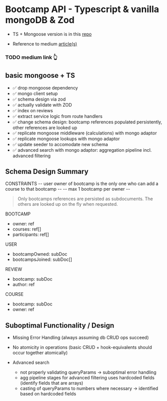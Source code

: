 # Bootcamp API - Typescript & vanilla mongoDB & Zod

- TS + Mongoose version is in this [repo](https://github.com/dvinubius/bootcamp-api-ts-goose)

- Reference to medium [article(s)](https://medium.com)

### TODO medium link 👆

## basic mongoose + TS

- ✅ drop mongoose dependency
- ✅ mongo client setup
- ✅ schema design via zod
- ✅ actually validate with ZOD
- ✅ index on reviews
- ✅ extract service logic from route handlers
- ✅ change schema design: bootcamp references populated persistently, other references are looked up
- ✅ replicate mongoose middleware (calculations) with mongo adaptor
- ✅ replicate mongoose lookups with mongo adaptor
- ✅ update seeder to accomodate new schema
- ✅ advanced search with mongo adaptor: aggregation pipeline incl. advanced filtering

## Schema Design Summary

CONSTRAINTS
-- user owner of bootcamp is the only one who can add a course to that bootcamp --
-- max 1 bootcamp per owner --

> Only bootcamps references are persisted as subdocuments. The others are looked up on the fly when requested.

BOOTCAMP

- owner: ref
- courses: ref[]
- participants: ref[]

USER

- bootcampOwned: subDoc
- bootcampsJoined: subDoc[]

REVIEW

- bootcamp: subDoc
- author: ref

COURSE

- bootcamp: subDoc
- owner: ref

## Suboptimal Functionality / Design

- Missing Error Handling (always assuming db CRUD ops succeed)
- No atomicity in operations (basic CRUD + hook-equivalents should occur together atomically)

- Advanced search
  - not properly validating queryParams -> suboptimal error handling
  - agg pipeline stages for advanced filtering uses hardcoded fields (identify fields that are arrays)
  - casting of queryParams to numbers where necessary -> identified based on hardcoded fields
